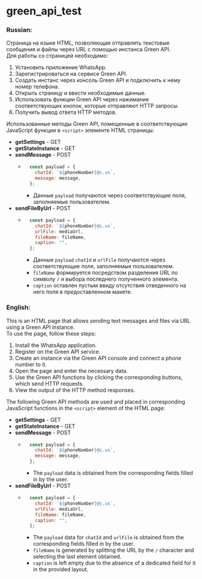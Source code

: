 # green_api_test

### Russian:

Страница на языке HTML, позволяющая отправлять текстовые сообщения и файлы через URL с помощью инстанса Green API.  
Для работы со страницей необходимо:

1. Установить приложение WhatsApp.
2. Зарегистрироваться на сервисе Green API.
3. Создать инстанс через консоль Green API и подключить к нему номер телефона.
4. Открыть страницу и ввести необходимые данные.
5. Использовать функции Green API через нажимание соответствующих кнопок, которые отправляют HTTP запросы.
6. Получить вывод ответа HTTP методов.

Использованные методы Green API, помещенные в соответствующие JavaScript функции в `<script>` элементе HTML страницы:
- **getSettings** - GET
- **getStateInstance** - GET
- **sendMessage** - POST
    - ```javascript
        const payload = {
          chatId: `${phoneNumber}@c.us`,
          message: message,
        };
      ```
      - Данные `payload` получаются через соответствующие поля, заполняемые пользователем.
- **sendFileByUrl** - POST
    - ```javascript
        const payload = {
          chatId: `${phoneNumber}@c.us`,
          urlFile: mediaUrl,
          fileName: fileName,
          caption: "",
        };
      ```
      - Данные `payload` `chatId` и `urlFile` получаются через соответствующие поля, заполняемые пользователем.
      - `fileName` формируется посредством разделения URL по символу `/` и выбора последнего полученного элемента.
      - `caption` оставлен пустым ввиду отсутствия отведенного на него поля в предоставленном макете.

### English:

This is an HTML page that allows sending text messages and files via URL using a Green API instance.  
To use the page, follow these steps:

1. Install the WhatsApp application.
2. Register on the Green API service.
3. Create an instance via the Green API console and connect a phone number to it.
4. Open the page and enter the necessary data.
5. Use the Green API functions by clicking the corresponding buttons, which send HTTP requests.
6. View the output of the HTTP method responses.

The following Green API methods are used and placed in corresponding JavaScript functions in the `<script>` element of the HTML page:
- **getSettings** - GET
- **getStateInstance** - GET
- **sendMessage** - POST
    - ```javascript
        const payload = {
          chatId: `${phoneNumber}@c.us`,
          message: message,
        };
      ```
      - The `payload` data is obtained from the corresponding fields filled in by the user.
- **sendFileByUrl** - POST
    - ```javascript
        const payload = {
          chatId: `${phoneNumber}@c.us`,
          urlFile: mediaUrl,
          fileName: fileName,
          caption: "",
        };
      ```
      - The `payload` data for `chatId` and `urlFile` is obtained from the corresponding fields filled in by the user.
      - `fileName` is generated by splitting the URL by the `/` character and selecting the last element obtained.
      - `caption` is left empty due to the absence of a dedicated field for it in the provided layout.
